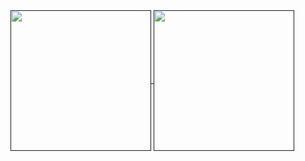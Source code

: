 <a href="" style="pointer-events: none;">
  <img align="center" src="https://github-readme-stats.anuraghazra1.vercel.app/api/top-langs/?username=FlyKite&theme=nord&hide=c" height="225"/>
</a>
<a href="" style="pointer-events: none;">
  <img align="center" src="https://github-readme-stats.anuraghazra1.vercel.app/api?username=FlyKite&show_icons=true&count_private=true&theme=nord" height="225"/>
</a>
<!--
### Hi there 👋

**FlyKite/FlyKite** is a ✨ _special_ ✨ repository because its `README.md` (this file) appears on your GitHub profile.

Here are some ideas to get you started:

- 🔭 I’m currently working on ...
- 🌱 I’m currently learning ...
- 👯 I’m looking to collaborate on ...
- 🤔 I’m looking for help with ...
- 💬 Ask me about ...
- 📫 How to reach me: ...
- 😄 Pronouns: ...
- ⚡ Fun fact: ...
-->
